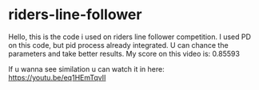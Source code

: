 # riders-line-follower
Hello, this is the code i used on riders line follower competition.
I used PD on this code, but pid process already integrated. U can chance the parameters and take better results.
My score on this video is: 0.85593

If u wanna see similation u can watch it in here: https://youtu.be/eq1HEmTqvII
